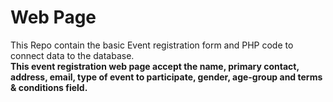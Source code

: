 # Web Page
This Repo contain the basic Event registration form and PHP code to connect data to the database.</br>
**This event registration web page accept the name, primary contact, 
 address, email, type of event to participate, gender, age-group and terms & conditions field.**
